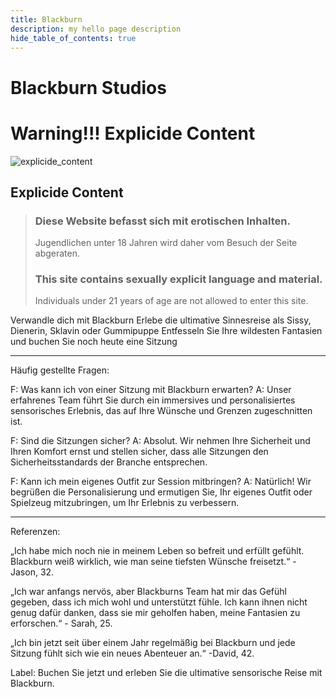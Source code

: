 ```yaml
---
title: Blackburn
description: my hello page description
hide_table_of_contents: true
---
```


# Blackburn Studios

# Warning!!! Explicide Content

![explicide_content](https://upload.wikimedia.org/wikipedia/commons/thumb/3/33/Parental_Advisory_label.svg/220px-Parental_Advisory_label.svg.png)

## Explicide Content


 >### Diese Website befasst sich mit erotischen Inhalten.  
> Jugendlichen unter 18 Jahren wird daher vom Besuch der Seite abgeraten.
>
> ### This site contains sexually explicit language and material.  
> Individuals under 21 years of age are not allowed to enter this site.



Verwandle dich mit Blackburn
Erlebe die ultimative Sinnesreise als Sissy, Dienerin, Sklavin oder Gummipuppe
Entfesseln Sie Ihre wildesten Fantasien und buchen Sie noch heute eine Sitzung

----

Häufig gestellte Fragen:

F: Was kann ich von einer Sitzung mit Blackburn erwarten?
A: Unser erfahrenes Team führt Sie durch ein immersives und personalisiertes sensorisches Erlebnis, das auf Ihre Wünsche und Grenzen zugeschnitten ist.

F: Sind die Sitzungen sicher?
A: Absolut. Wir nehmen Ihre Sicherheit und Ihren Komfort ernst und stellen sicher, dass alle Sitzungen den Sicherheitsstandards der Branche entsprechen.

F: Kann ich mein eigenes Outfit zur Session mitbringen?
A: Natürlich! Wir begrüßen die Personalisierung und ermutigen Sie, Ihr eigenes Outfit oder Spielzeug mitzubringen, um Ihr Erlebnis zu verbessern.

----

Referenzen:

„Ich habe mich noch nie in meinem Leben so befreit und erfüllt gefühlt. Blackburn weiß wirklich, wie man seine tiefsten Wünsche freisetzt.“ - Jason, 32.

„Ich war anfangs nervös, aber Blackburns Team hat mir das Gefühl gegeben, dass ich mich wohl und unterstützt fühle. Ich kann ihnen nicht genug dafür danken, dass sie mir geholfen haben, meine Fantasien zu erforschen.“ - Sarah, 25.

„Ich bin jetzt seit über einem Jahr regelmäßig bei Blackburn und jede Sitzung fühlt sich wie ein neues Abenteuer an.“ -David, 42.

Label: Buchen Sie jetzt und erleben Sie die ultimative sensorische Reise mit Blackburn.

